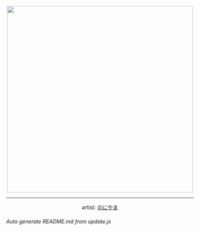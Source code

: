 
<p align="center">
  <img width="500" src="https://nekos.best/api/v2/neko/0491.png">
  <hr/>
  <center>
    artist: <a href="https://www.pixiv.net/en/artworks/81353647">のにやま</a>
  </center>
</p>


###### Auto generate README.md from update.js

